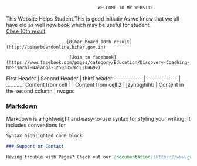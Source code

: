                                        WELCOME TO MY WEBSITE.

This Website Helps Student.This is good initiativ,As we know that we all have old as well new book which may be useful for student.  
                               [Cbse 10th result](http://cbseresults.nic.in/class10/class10th19.htm/)
                            
                           [Bihar Board 10th result](http://biharboardonline.bihar.gov.in) 
                           
                            [Join to facebook](https://www.facebook.com/pages/category/Education/Discovery-Coaching-Noorsarai-Nalanda-1250305765120469/)


First Header | Second Header | third header
------------ | ------------- | ............
Content from cell 1 | Content from cell 2 | jzyhbgjhihb
 | Content in the second column | nvcgoc 

### Markdown

Markdown is a lightweight and easy-to-use syntax for styling your writing. It includes conventions for

```markdown
Syntax highlighted code block

### Support or Contact

Having trouble with Pages? Check out our [documentation](https://www.google.com/) or [contact support](https://github.com/contact) and we’ll help you sort it out.
